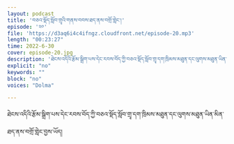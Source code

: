 ```yaml
---
layout: podcast
title: 'བཅའ་སྡོད་སློབ་གྲྭའི་གནས་བབས་ཐད་ནས་བགྲོ་གླེང་།'
episode: '༢༠'
file: 'https://d3aq6i4c4ifngz.cloudfront.net/episode-20.mp3'
length: "00:23:27"
time: 2022-6-30
cover: episode-20.jpg
description: 'ཐེངས་འདིའི་རྩོམ་སྒྲིག་པས་དེང་རབས་བོད་ཀྱི་བཅའ་སྡོད་སློབ་གྲྭ་དག་ཁྲིམས་མཐུན་དང་ལུགས་མཐུན་ཡིན་མིན་ཐད་ནས་བགྲོ་གླེང་བྱས་ཡོད།'
explicit: "no" 
keywords: ""
block: "no" 
voices: "Dolma"

---
```

ཐེངས་འདིའི་རྩོམ་སྒྲིག་པས་དེང་རབས་བོད་ཀྱི་བཅའ་སྡོད་སློབ་གྲྭ་དག་ཁྲིམས་མཐུན་དང་ལུགས་མཐུན་ཡིན་མིན་ཐད་ནས་བགྲོ་གླེང་བྱས་ཡོད།

 